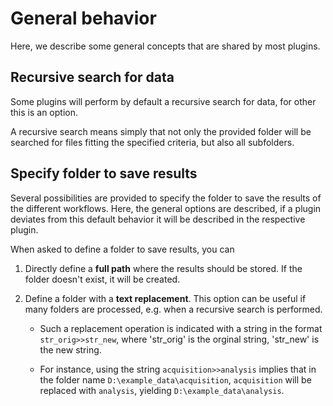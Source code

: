 # General behavior
Here, we describe some general concepts that are shared by most plugins. 


## Recursive search for data
Some plugins will perform by default a recursive search for data, for other this is an option. 

A recursive search means simply that not only the provided folder will be searched for files fitting
the specified criteria, but also all subfolders. 

## Specify folder to save results
Several possibilities are provided to specify the folder to save the results of the different workflows. Here, the general options are described, if
a plugin deviates from this default behavior it will be described in the respective plugin. 

When asked to define a folder to save results, you can 

1. Directly define a **full path** where the results should be stored. If the folder doesn't exist, it will be created. 
2. Define a folder with a **text replacement**. This option can be useful if many folders are processed, e.g. when a recursive search is performed.
     
    * Such a replacement operation is indicated with a string in the format  `str_orig>>str_new`,
      where 'str_orig' is the orginal string, 'str_new' is the new string.
      
    * For instance, using the string `acquisition>>analysis` implies that in the folder name
      `D:\example_data\acquisition`,  `acquisition` will be replaced with `analysis`, yielding 
      `D:\example_data\analysis`. 